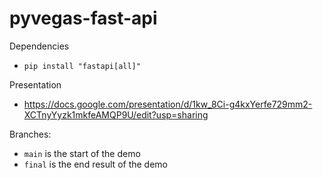 # pyvegas-fast-api

Dependencies
* `pip install "fastapi[all]"`

Presentation
* https://docs.google.com/presentation/d/1kw_8Ci-g4kxYerfe729mm2-XCTnyYyzk1mkfeAMQP9U/edit?usp=sharing

Branches:
* `main` is the start of the demo
* `final` is the end result of the demo